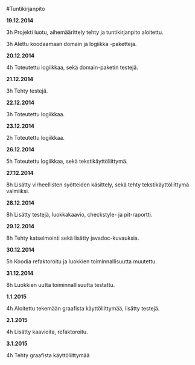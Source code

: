 #Tuntikirjanpito

**19.12.2014**

3h Projekti luotu, aihemäärittely tehty ja tuntikirjanpito aloitettu.

3h Alettu koodaamaan domain ja logiikka -paketteja. 

**20.12.2014**

4h Toteutettu logiikkaa, sekä domain-paketin testejä.

**21.12.2014**

3h Tehty testejä.

**22.12.2014**

3h Toteutettu logiikkaa.

**23.12.2014**

2h Toteutettu logiikkaa.

**26.12.2014**

5h Toteutettu logiikkaa, sekä tekstikäyttöliittymä.

**27.12.2014**

8h Lisätty virheellisten syötteiden käsittely, sekä tehty tekstikäyttöliittymä valmiiksi.

**28.12.2014**

8h Lisätty testejä, luokkakaavio, checkstyle- ja pit-raportti.

**29.12.2014**

8h Tehty katselmointi sekä lisätty javadoc-kuvauksia.

**30.12.2014**

5h Koodia refaktoroitu ja luokkien toiminnallisuutta muutettu.

**31.12.2014**

8h Luokkien uutta toiminnallisuutta testattu.

**1.1.2015**

4h Aloitettu tekemään graafista käyttöliittymää, lisätty testejä.

**2.1.2015**

4h Lisätty kaavioita, refaktoroitu.

**3.1.2015**

4h Tehty graafista käyttöliittymää

